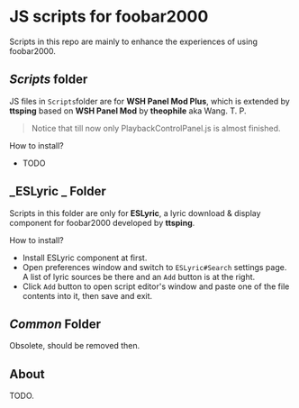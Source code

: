 # JS scripts for foobar2000

Scripts in this repo are mainly to enhance the experiences of using foobar2000.

## _Scripts_ folder

JS files in `Scripts`folder are for **WSH Panel Mod Plus**, which is extended by **ttsping** based on **WSH Panel Mod** by **theophile** aka Wang. T. P.

> Notice that till now only PlaybackControlPanel.js is almost finished.

How to install?

* TODO

## _ESLyric _ Folder

Scripts in this folder are only for **ESLyric**, a lyric download & display component for foobar2000 developed by **ttsping**.

How to install?

* Install ESLyric component at first.
* Open preferences window and switch to `ESLyric#Search` settings page. A list of lyric sources be there and an `Add` button is at the right.
* Click `Add` button to open script editor's window and paste one of the file contents into it, then save and exit.

## _Common_ Folder

Obsolete, should be removed then.

## About

TODO.